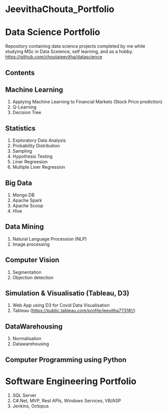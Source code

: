 # JeevithaChouta_Portfolio
# Data Science Portfolio

Repository containing data science projects completed by me while studying MSc in Data Sceience, self learning, and as a hobby.
https://github.com/choutajeevitha/datascience


## Contents

## Machine Learning
  1. Applying Machine Learning to Financial Markets (Stock Price prediction)
  2. Q-Learning
  3. Decision Tree
  
## Statistics
  1. Exploratory Data Analysis
  2. Probability Distribution
  3. Sampling
  4. Hypothesis Testing
  5. Liner Regreesion
  6. Multiple Liner Regression

## Big Data
  1. Mongo DB
  2. Apache Spark
  3. Apache Scoop
  4. Hive

## Data Mining
  1. Natural Language Procession (NLP)
  2. Image processing

## Computer Vision
  1. Segmentation
  2. Objection detection

## Simulation & Visualisatio (Tableau, D3)
  1. Web App using D3 for Covid Data Visualisation
  2. Tableau (https://public.tableau.com/profile/jeevitha7731#!/)

## DataWarehousing
  1. Normalisation
  2. Datawarehousing

## Computer Programming using Python

# Software Engineering Portfolio
  1. SQL Server
  2. C#.Net, MVP, Rest APIs, Windows Services, VB/ASP
  3. Jenkins, Octopus

